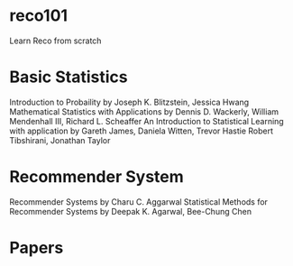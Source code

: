 # reco101
Learn Reco from scratch 

# Basic Statistics
Introduction to Probaility by Joseph K. Blitzstein, Jessica Hwang
Mathematical Statistics with Applications by Dennis D. Wackerly, William Mendenhall III, Richard L. Scheaffer
An Introduction to Statistical Learning with application by Gareth James, Daniela Witten, Trevor Hastie Robert Tibshirani, Jonathan Taylor

# Recommender System
Recommender Systems by Charu C. Aggarwal
Statistical Methods for Recommender Systems by Deepak K. Agarwal, Bee-Chung Chen

# Papers